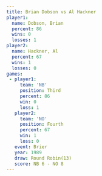```yaml
---
title: Brian Dobson vs Al Hackner
player1:             
  name: Dobson, Brian
  percent: 86        
  wins: 0            
  losses: 1          
player2:             
  name: Hackner, Al  
  percent: 67        
  wins: 1            
  losses: 0          
games:
 - player1:         
     team: 'NB'     
     position: Third
     percent: 86    
     win: 0         
     loss: 1        
   player2:          
     team: 'NO'      
     position: Fourth
     percent: 67     
     win: 1          
     loss: 0         
   event: Brier         
   year: 1989           
   draw: Round Robin(13)
   score: NB 6 - NO 8   
---
```

